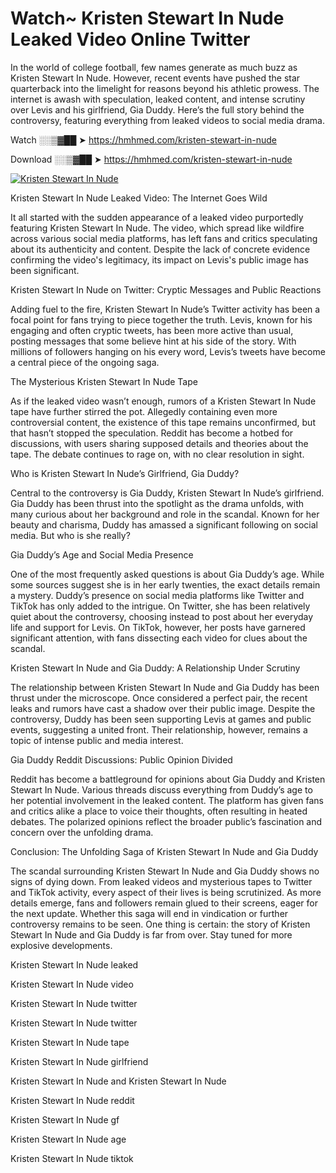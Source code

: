 # Watch~ Kristen Stewart In Nude Leaked Video Online Twitter

In the world of college football, few names generate as much buzz as Kristen Stewart In Nude. However, recent events have pushed the star quarterback into the limelight for reasons beyond his athletic prowess. The internet is awash with speculation, leaked content, and intense scrutiny over Levis and his girlfriend, Gia Duddy. Here’s the full story behind the controversy, featuring everything from leaked videos to social media drama.

Watch ░░▒▓██ ➤ https://hmhmed.com/kristen-stewart-in-nude

Download ░░▒▓██ ➤ https://hmhmed.com/kristen-stewart-in-nude

[![Kristen Stewart In Nude](https://i.imgur.com/dJHk4Zq.gif)](https://hmhmed.com/kristen-stewart-in-nude)

Kristen Stewart In Nude Leaked Video: The Internet Goes Wild

It all started with the sudden appearance of a leaked video purportedly featuring Kristen Stewart In Nude. The video, which spread like wildfire across various social media platforms, has left fans and critics speculating about its authenticity and content. Despite the lack of concrete evidence confirming the video's legitimacy, its impact on Levis's public image has been significant.

Kristen Stewart In Nude on Twitter: Cryptic Messages and Public Reactions

Adding fuel to the fire, Kristen Stewart In Nude’s Twitter activity has been a focal point for fans trying to piece together the truth. Levis, known for his engaging and often cryptic tweets, has been more active than usual, posting messages that some believe hint at his side of the story. With millions of followers hanging on his every word, Levis’s tweets have become a central piece of the ongoing saga.

The Mysterious Kristen Stewart In Nude Tape

As if the leaked video wasn’t enough, rumors of a Kristen Stewart In Nude tape have further stirred the pot. Allegedly containing even more controversial content, the existence of this tape remains unconfirmed, but that hasn’t stopped the speculation. Reddit has become a hotbed for discussions, with users sharing supposed details and theories about the tape. The debate continues to rage on, with no clear resolution in sight.

Who is Kristen Stewart In Nude’s Girlfriend, Gia Duddy?

Central to the controversy is Gia Duddy, Kristen Stewart In Nude’s girlfriend. Gia Duddy has been thrust into the spotlight as the drama unfolds, with many curious about her background and role in the scandal. Known for her beauty and charisma, Duddy has amassed a significant following on social media. But who is she really?

Gia Duddy’s Age and Social Media Presence

One of the most frequently asked questions is about Gia Duddy’s age. While some sources suggest she is in her early twenties, the exact details remain a mystery. Duddy’s presence on social media platforms like Twitter and TikTok has only added to the intrigue. On Twitter, she has been relatively quiet about the controversy, choosing instead to post about her everyday life and support for Levis. On TikTok, however, her posts have garnered significant attention, with fans dissecting each video for clues about the scandal.

Kristen Stewart In Nude and Gia Duddy: A Relationship Under Scrutiny

The relationship between Kristen Stewart In Nude and Gia Duddy has been thrust under the microscope. Once considered a perfect pair, the recent leaks and rumors have cast a shadow over their public image. Despite the controversy, Duddy has been seen supporting Levis at games and public events, suggesting a united front. Their relationship, however, remains a topic of intense public and media interest.

Gia Duddy Reddit Discussions: Public Opinion Divided

Reddit has become a battleground for opinions about Gia Duddy and Kristen Stewart In Nude. Various threads discuss everything from Duddy’s age to her potential involvement in the leaked content. The platform has given fans and critics alike a place to voice their thoughts, often resulting in heated debates. The polarized opinions reflect the broader public’s fascination and concern over the unfolding drama.

Conclusion: The Unfolding Saga of Kristen Stewart In Nude and Gia Duddy

The scandal surrounding Kristen Stewart In Nude and Gia Duddy shows no signs of dying down. From leaked videos and mysterious tapes to Twitter and TikTok activity, every aspect of their lives is being scrutinized. As more details emerge, fans and followers remain glued to their screens, eager for the next update. Whether this saga will end in vindication or further controversy remains to be seen. One thing is certain: the story of Kristen Stewart In Nude and Gia Duddy is far from over. Stay tuned for more explosive developments.

Kristen Stewart In Nude leaked

Kristen Stewart In Nude video

Kristen Stewart In Nude twitter

Kristen Stewart In Nude twitter

Kristen Stewart In Nude tape

Kristen Stewart In Nude girlfriend

Kristen Stewart In Nude and Kristen Stewart In Nude

Kristen Stewart In Nude reddit

Kristen Stewart In Nude gf

Kristen Stewart In Nude age

Kristen Stewart In Nude tiktok